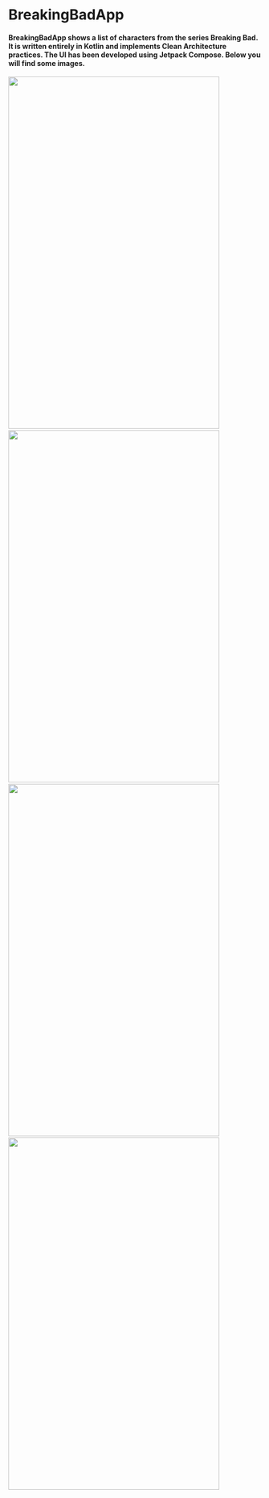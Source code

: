 # BreakingBadApp

#### BreakingBadApp shows a list of characters from the series Breaking Bad. It is written entirely in Kotlin and implements Clean Architecture practices. The UI has been developed using Jetpack Compose. Below you will find some images.

<img src="https://lh3.googleusercontent.com/fife/AAWUweWQrQIpRoKQK1bFaevpvRj8qRXpCFHaw8l2s82sne92kktHpK0Sf30NtzWXiOuucQow39keAIVh1mdSSjSIVn20B8Cz4Wx4HnTPUZktzsSn3SCluHqXh9-v8stRAlVpFnslrLFEmKn_LaCrLmDVWMpccEVL4TO6awdH2L54CKPkAysSCZlHx-phTWSAPsK_epa73Q6WnPs-xKqdnPpVHc9yx9xuZHYlNGIzhd6YCzRLlkptsz9mh_7I3pdjoSMJKm5I_IvOemeDU1lA62KNbR7-gGQ9FlIfj95meqyxyjKm5-DGylIAI7m2EtUpRMjAy5OTr_oQey4lkgo_f6fOBLGF2LpBjt8uQq0trq8IGIeF679adgya4EPJcWLvJvtgyUdttB9W7EVeW20VogYOsMu9zKiGRcJi4HfoUIM7N0_GpJLkpGCEhjTRTdl8uU-bRxuPcS1QIubHUY6_1beie3DU4EIATbPKjCc7P6GKJQAt_HxyBrmWlVIw_TUbjnsv5kECDkFZelK7vA6-0zMN2JEfi5tyaXcAt8bFclBHjiU2lAr_a1EqRL4v7ZyNOLa31UouoRKYZHZcpu_ZKfVl_sIM8qDP89GaC7o8KVS9BSHohzNdVxswmyXqjrSPc1boO8PGnSRSeByPRYLod_5eHTXLb7_Q43XOSHkAXTtrdbf4BsA4gy_nv4BnIMli9V7BHBDFgSIXKd_dJDa4EY-YrpQMkZTv1uDZgG38zQDtYPmRC8EcclY6HrX18Ml_VbyKw5EjDs6QFWZRLayYDkqqUL5A--yuAyB71SS69VGng64kTCL8-cX0pV9G7WwDHHLEnCWlBbGbLgHnx0_KDrXNqftygM-qn-oKCyfoMV8T1n0x9qeJzwlDrPYQE8XF_KbgbJ2BcoBtqiuaMYEUaUELow5oLyLhnQ-OmoQ2asjAbF2wgax454hgHv7e2MKZLKoOUdj6KmO-hcHubsEGyVYPEWlRoqhdqo1Pi6PcATfD_2yqhPRaOPQatD21VOagMZPQu449-fcDAN1t-81xg_KsPc0_EMPJeZCXtHyHGD8A3RMXcoOeXDgyUlZGfonT7YxjMMywRyR1zid1KEZt0VSyRdCrc9bM5PZxKbxItYqYgEsHCbX1mg3sQxcvrY-DFy9RZovaoToO0x9oehanrQKWFyNXHdRGKmMAFbwKTbhONa-_PNG_OjYPjk33L4KLk1CMjkhtZXNeyg8wfEZxUyPohB0IqjPsKIHpZ4DpfnLGIP_3RYdLPmgTx8X2ROhwZeWtRiSWz7E=w2880-h1528" width="420" height="700">
<img/>
<img src="https://lh3.googleusercontent.com/fife/AAWUweUM47DS4sYM4-xiDqb44dCDa2UE02BVdm2a05jm1sjtr4IFfzex45zTbonMmhSXg78y5E3TOmG5JY9n_lsMWBwkb22qeJc7FgWGNeOSSmSJ3nXM47-rIJx1MjUZw0FkF_BOYh1klacXq40B21Srizs3cWDhaLG-n2r8kZJsi_0MSHoHd2gL-RuISw8V8_lLLbjOKMwVYQlgzvbH5qSsg2jQZGfAuxur-ymoe1qriK0UpX2DhrEbSeNaVpVMLpigLk0HFn7BLKY9jfZGvcEu_E9OWSGQLeRu2qFJsUx7dJbOS3CDYlB9JGN1wsmG35i0dJb-DMQPm3F439NL-0X9C440kxz7oSTKL4dwEaQp6ShX6dpj3rIqaQqXuL8AiSzmaefGiTyAEwS1kCZ8COdxLHGq8Kkuh-xu_KYqTpFtYkwjlpMUmvLTYlpUGFSS61XhbZ-MApRljIaVQ964VviTqucHXX3PhMrUkVVl-Cze15HfZMebdonu6-gaeGPbTsrsM9JHAPsQnsDDgXezWlTDbU_lqI5Gtk6ZtRLv0cUaCn7dLDRNcB91PHlFdk7q4UC1YfpeIoYwoHeUQlkQjXIHiEsWbVCYm4nRTlvJJ26PGgIHEDsn6C2xOTCvzUTbNsnJLWWKAP8TlOl5xdwy5E6IekXGqfRo4A1SQL0cYgVvck4UKOHvRUsClXZY8FlSnpJZCy6jkEScTya80sTlmdZJqwhiPBnLsObJI_a_NDI7Wdl8_LFTqalkJix0wUpgiL2drCiHA_I2hb-sv3qP6VaQ0I9bXjRZQMSxjK-Ol16YKcYWAJ0b7CZAtMSeiu7UaOrGuhohbdMeFoS5Gyvtd-T55RIbYDdHsPzbG99FmFcZOvArfeeMvVPBef-06euL8gs1UXEGj2XIq8MpPJAx5Fq5EI9BZWUbC4FwgF58AA8R5-Nvg2xmbaSAG5_1NtP8RcIM5kAkc7L156A-6aIlv2ekG37lHbIgjpw9rj8wbdk_M2VpBwbJR6zEp_FNB5rOl7zm7EVIh1a0BmDAgHUOiRpIDl7-UCSKSykK5dVa8C4DurpsInpWgZLd72GHKBpUiIAGLQDxGDbM5p3cRshRKNS8e1twKGiuDAEk60F-exwG74GH42poYhb7uzHeHZLt4Bk0VHJ89BffK2j_z4x8oyfrL-a5eHjC9OGhyX0HI2AtxJovATK69KAho6P6zG1lEuI68PJ-2IclAHtWOVB4mpUTEvK2_R8swPagbJZ4EblnTG1BzynOc6wvKcu0MlLYm9-8k9U2DFM=w774-h1528" width="420" height="700">
<img/>
<img src="https://lh3.googleusercontent.com/fife/AAWUweVZ8q93N1CwrH-jy5lS28iJfwVdmdibo65brIisCu7Lj7RXzBDXKnlsYTm8cFRgBjdW7Z6yyeUcTUuDCg8l_7NX3HwjICXAgTn-5lPrWHSZ50YF9_SrJicSKk4qiygI1FXflYdKN1OqGY4mDouiXqNC95jpKm0rh-QxtJStNjAZuigStH66K5LOLp7XfDFqMrkKJQL4evGwQjzhdxjPevuilc9j2dzFi6oROxDLR7YvxEONwfBqw4867_G_c-HHEV-IWf-WQQ10biZDIsbW9qe5XoBEDV4Cjdi7vuX51nvklgbzBPTbpKu5pUEs2mjLYV1rCIDQADeQjMkIZpRgh8LLxkKgppxGUM_sxSgU8UK02PBxB9dOEj1tDsPmA3kxNnT3xnQdAEKbnDxvghrMI0TJCbV4oZCYJY4gFpLLNl-LEig7XcicDIjKEDR2RQCBA_RvtvaypDe3vGJeT2M26vwrUFZpxabWgHMa1OceeoaGelRYMMlWHPJJyTmDQGrD6hhoVS8kK1EqFpNcII93xlKu79wQDp0tpdg9hjr_gAtSteQbB1wdwijemGMTKu_df1zFJkkueScasCDwGxX3WhmIMp3aHatJIW2W2xuR9jHSjG-uZcVN9j8KFi1Q8OpIF6ixkHLBRpkn6FccSlP7TS5DclG_Ia1vcR2qB_P0AC8ZXrIuLcwoXsUxrQ6GzrcpW22jN1wrs-Z-FG4cWeoepsnCduEO3F2m53ppTyHTdS4cZl9drnh2R3m37POGnUKZIayykeYf_Nx6kI0DF9mNUhBnh2O0OoaH1wA5soozEiZlLWNVYeZ-cnl7cqWWdDjusOT5nVbWj276pVjdYBlv6DvwYdr-qB6VIVkKrz46vg4MbIE_9heHnd7ukOHM85cDAPi2UWII3H3fkrWqGWraqh6ZxA34BtfOBmL_V8JZSRIEUVY7WORwzwaz4MDZ0qjOBK2_U6vk9uzNPkOulpzFBV4I26uDQ7WSnck7UocU1nP2H6jiJwFsHOUBcOtmHePQ3gQ_Kr4uBzxou2okDhBZrNnbfjEaLYRP1D8ovigWyxWlFk9f2RrU5U90eTFdnMdvE5cXt9Do2_Xcs8abmLrS5sW8s7-M_X9i-1_I6lVdp6u82eONxWnEbGPJII8duIvibVcdwD-GpW6XT1nysPmDC5aBCcnYjQFjB3v-eJw0R6Bt4isbUFdzyaBANYEcfdxLQPiVtXHeaGFo3wSRrzYfVtWzWafraC5rr4ttedf0tJfmFiWdBqfP7KK-8LwjTD1kJCb6wPM=w774-h1528" width="420" height="700">
<img/>
<img src="https://lh3.googleusercontent.com/fife/AAWUweVmuUexEQWINkaYbax2QfVZ-jb1GOub3sAzJH_PSFCCkvf7su6BdA20VfrhhPTGyiC88KMo3ocbrWLlc9Etfhw5Pdo1O2bq2913Bd9eB-r5_bw3xCkJNLiddsZeYiQRL4LILhs5D7uHWFOnF2yFm0DdGyYGgJ48zZbUwm2HRMXbFBRF-L0hI2jeAHCTW5WV5Pvtm84iag30OYKrjdxiTkxoyA-shaHHulYEb9HGixk10HPwRRJcwhiY07kTU0sAuytXFpfcmD4skfnD4CqsqE1UVTLwKaYlfv5PrQqpIeCeHLVjNv8xbVGNgd4nzspulhOIzLMvVz12GpePMJxwEeIhVPR6p6S2DFIhVswZ1MICObcZMD6FBep6xtFyenFIDGPl3E90AJ4cJfrgKPRDkxwneGJG4hlzrZIDo9cNdkqGY_c3cf63wnROHlsang0poa56PmkgVUkWWHnIKuu7hBaruufWXUScW-veUgoc6rR60JNQ_OysyrBTmkGswYBTx7WA5Ao0A_RkxYLxIKbBuhen3DWiekwzsgCvFtgv6rAla5fkznF4GIu847BYancO7KaOLEDDi7QI2N6M9Bg0PY9hr7MXwW8IAtIl-vaikGIBgyvY9K1bAdr0ZjxLzeTyJzhFwNkfnfxM_1nMa0O44Bop1NNi43E_sjlKtZfzwqW0Lef4heK273NP-Hg-EgqX-zf9EJjQ5MkpXDbg8DWve0L8Ppj2OVIua_xUKnWm2GeJQ5w1FsA3CgeCWQ7p5XI6yWOVwEwxkovqo-Jrvsyg32ANnAR_AZSHUYYohM0ZGVlSNsHZvKOv9EzHJdsZjj9HncrnnLc8wnnmeJpjLZ_A-MEmfdpshBoXp1CszSsiG2IabG-ODIeeguUu3xSFHpFx8UWNHXzW89T7Up6VW5uiEunXyY5FI3b9NLZAqDG1quuE0lQjho1uBhz07fOVpIozHlh0Pwpw3iU7NVmgisklBQ9mSB_pysTsM0NGgNuBrtsrakGyWHjKU4uu_BmQVsjyWWvxMOs4muPzN22FdSH-FLszDme7foojp623fTLuzGb9nz2QsRbVTboOB9H33VIS941RgKF2uN9l15n8xQAfatsqRhFu_gCQgyvVbgDQb1V9z0YObfgT8BA84X22McR0Vj3KPYdkeCzur6oo73C0czNMUIZCAsbCImfGjHXMUajt4omMqXUNpXaNP5hxxDLWIRdfZcaa0xnKunQdquW-MeXizG_XBgduAwB4YkB8ypDeseAkKPktY369Ipvt6B70AFH1mEs=w774-h1528" width="420" height="700">
















